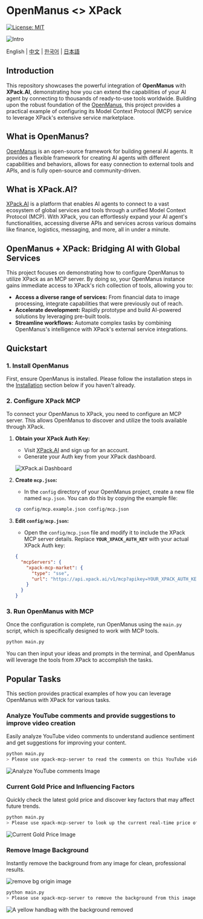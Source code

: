 # OpenManus \<> XPack

[![License: MIT](https://img.shields.io/badge/License-MIT-yellow.svg)](https://opensource.org/licenses/MIT) &ensp;

![Intro](./docs/assets/xpack/intro-bg.png)

English | [中文](README_zh.md) | [한국어](README_ko.md) | [日本語](README_ja.md)

## Introduction

This repository showcases the powerful integration of **OpenManus** with **XPack.AI**, demonstrating how you can extend the capabilities of your AI agent by connecting to thousands of ready-to-use tools worldwide. Building upon the robust foundation of the [OpenManus](https://github.com/FoundationAgents/OpenManus), this project provides a practical example of configuring its Model Context Protocol (MCP) service to leverage XPack's extensive service marketplace.

## What is OpenManus?

[OpenManus](https://github.com/FoundationAgents/OpenManus) is an open-source framework for building general AI agents. It provides a flexible framework for creating AI agents with different capabilities and behaviors, allows for easy connection to external tools and APIs, and is fully open-source and community-driven.

## What is XPack.AI?

[XPack.AI](https://xpack.ai/) is a platform that enables AI agents to connect to a vast ecosystem of global services and tools through a unified Model Context Protocol (MCP). With XPack, you can effortlessly expand your AI agent's functionalities, accessing diverse APIs and services across various domains like finance, logistics, messaging, and more, all in under a minute.

## OpenManus + XPack: Bridging AI with Global Services

This project focuses on demonstrating how to configure OpenManus to utilize XPack as an MCP server. By doing so, your OpenManus instance gains immediate access to XPack's rich collection of tools, allowing you to:

- **Access a diverse range of services:** From financial data to image processing, integrate capabilities that were previously out of reach.
- **Accelerate development:** Rapidly prototype and build AI-powered solutions by leveraging pre-built tools.
- **Streamline workflows:** Automate complex tasks by combining OpenManus's intelligence with XPack's external service integrations.

## Quickstart

### 1. Install OpenManus

First, ensure OpenManus is installed. Please follow the installation steps in the [Installation](./docs/installation.md) section below if you haven't already.

### 2. Configure XPack MCP

To connect your OpenManus to XPack, you need to configure an MCP server. This allows OpenManus to discover and utilize the tools available through XPack.

1.  **Obtain your XPack Auth Key:**

    - Visit [XPack.AI](https://xpack.ai/) and sign up for an account.
    - Generate your Auth key from your XPack dashboard.

    ![XPack.ai Dashboard](./docs/assets/xpack/xpack-dashboard.png)

2.  **Create `mcp.json`:**

    - In the `config` directory of your OpenManus project, create a new file named `mcp.json`. You can do this by copying the example file:

    ```bash
    cp config/mcp.example.json config/mcp.json
    ```

3.  **Edit `config/mcp.json`:**

    - Open the `config/mcp.json` file and modify it to include the XPack MCP server details. Replace **`YOUR_XPACK_AUTH_KEY`** with your actual XPack Auth key:

    ```json
    {
      "mcpServers": {
        "xpack-mcp-market": {
          "type": "sse",
          "url": "https://api.xpack.ai/v1/mcp?apikey=YOUR_XPACK_AUTH_KEY"
        }
      }
    }
    ```

### 3. Run OpenManus with MCP

Once the configuration is complete, run OpenManus using the `main.py` script, which is specifically designed to work with MCP tools.

```bash
python main.py
```

You can then input your ideas and prompts in the terminal, and OpenManus will leverage the tools from XPack to accomplish the tasks.

## Popular Tasks

This section provides practical examples of how you can leverage OpenManus with XPack for various tasks.

### Analyze YouTube comments and provide suggestions to improve video creation

Easily analyze YouTube video comments to understand audience sentiment and get suggestions for improving your content.

```bash
python main.py
> Please use xpack-mcp-server to read the comments on this YouTube video: https://www.youtube.com/watch?v=LPZh9BOjkQs, analyze the sentiment of the feedback, and recommend improvements for the video.
```

![Analyze YouTube comments Image](./docs/assets/xpack/demo-youtube-analysis.png)

### Current Gold Price and Influencing Factors

Quickly check the latest gold price and discover key factors that may affect future trends.

```bash
python main.py
> Please use xpack-mcp-server to look up the current real-time price of gold and provide specific factors that may impact its price in the future.
```

![Current Gold Price Image](./docs/assets/xpack/demo-gold-monitor.png)

### Remove Image Background

Instantly remove the background from any image for clean, professional results.

![remove bg origin image](./docs/assets/xpack/stunning-quality-product.png)

```bash
python main.py
> Please use xpack-mcp-server to remove the background from this image (https://oss.picturepicker.com/home/image/user/b60347f5-c984-4a09-a0aa-1ad6d2108056/0f1caf01-e3eb-449e-9d6d-d3d2276babc8/origin/20250708-cf563478ec5a4ffe9ced619ec62d733a-attachment.png) .
```

![A yellow handbag with the background removed](./docs/assets/xpack/demo-remove-bg.png)
